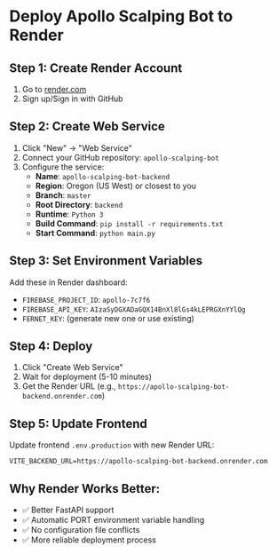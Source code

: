 # Deploy Apollo Scalping Bot to Render

## Step 1: Create Render Account
1. Go to [render.com](https://render.com)
2. Sign up/Sign in with GitHub

## Step 2: Create Web Service
1. Click "New" → "Web Service"
2. Connect your GitHub repository: `apollo-scalping-bot`
3. Configure the service:
   - **Name**: `apollo-scalping-bot-backend`
   - **Region**: Oregon (US West) or closest to you
   - **Branch**: `master`
   - **Root Directory**: `backend`
   - **Runtime**: `Python 3`
   - **Build Command**: `pip install -r requirements.txt`
   - **Start Command**: `python main.py`

## Step 3: Set Environment Variables
Add these in Render dashboard:
- `FIREBASE_PROJECT_ID`: `apollo-7c7f6`
- `FIREBASE_API_KEY`: `AIzaSyDGXADaGQX14BnXl8lGs4kLEPRGXnYYlQg`
- `FERNET_KEY`: (generate new one or use existing)

## Step 4: Deploy
1. Click "Create Web Service"
2. Wait for deployment (5-10 minutes)
3. Get the Render URL (e.g., `https://apollo-scalping-bot-backend.onrender.com`)

## Step 5: Update Frontend
Update frontend `.env.production` with new Render URL:
```
VITE_BACKEND_URL=https://apollo-scalping-bot-backend.onrender.com
```

## Why Render Works Better:
- ✅ Better FastAPI support
- ✅ Automatic PORT environment variable handling
- ✅ No configuration file conflicts
- ✅ More reliable deployment process